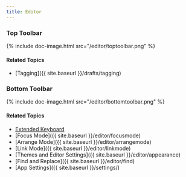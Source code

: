 ```yaml
---
title: Editor
---
```


### Top Toolbar

{% include doc-image.html src="/editor/toptoolbar.png" %}

#### Related Topics

- [Tagging]({{ site.baseurl }}/drafts/tagging)

### Bottom Toolbar

{% include doc-image.html src="/editor/bottomtoolbar.png" %}

#### Related Topics

- [Extended Keyboard](/editor/keyboard)
- [Focus Mode]({{ site.baseurl }}/editor/focusmode)
- [Arrange Mode]({{ site.baseurl }}/editor/arrangemode)
- [Link Mode]({{ site.baseurl }}/editor/linkmode)
- [Themes and Editor Settings]({{ site.baseurl }}/editor/appearance)
- [Find and Replace]({{ site.baseurl }}/editor/find)
- [App Settings]({{ site.baseurl }}/settings/)
